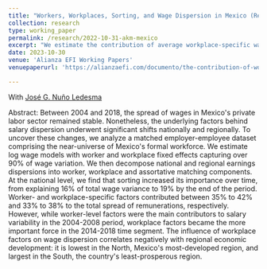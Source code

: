 ```yaml
---
title: "Workers, Workplaces, Sorting, and Wage Dispersion in Mexico (Resubmitted, Economía)"
collection: research
type: working_paper
permalink: /research/2022-10-31-akm-mexico
excerpt: "We estimate the contribution of average workplace-specific wage premia, worker-level characteristics, and assortative matching on the variance of wages in Mexico. We find that assortative matching explains between 16% and 19% of total wage variance, while worker- and workplace-specific factors contribute between 35% to 42% and 33% to 38%, correspondingly. The importance of workplace factors in determining wage inequality correlates negatively with regional economic development."
date: 2023-10-30
venue: 'Alianza EFI Working Papers'
venuepaperurl: 'https://alianzaefi.com/documento/the-contribution-of-workers-workplaces-and-sorting-to-wage-inequality-in-mexico/'

---
```

With [José G. Nuño Ledesma](https://jgnunol.github.io/)

Abstract: Between 2004 and 2018, the spread of wages in Mexico's private labor sector remained stable. Nonetheless, the underlying factors behind salary dispersion underwent significant shifts nationally and regionally. To uncover these changes, we analyze a matched employer-employee dataset comprising the near-universe of Mexico's formal workforce. We estimate log wage models with worker and workplace fixed effects capturing over 90% of wage variation. We then decompose national and regional earnings dispersions into worker, workplace and assortative matching components. At the national level, we find that sorting increased its importance over time, from explaining 16% of total wage variance to 19% by the end of the period. Worker- and workplace-specific factors contributed between 35% to 42% and 33% to 38% to the total spread of remunerations,  respectively. However, while worker-level factors were the main contributors to salary variability in the 2004-2008 period, workplace factors became the more important force in the 2014-2018 time segment. The influence of workplace factors on wage dispersion correlates negatively with regional economic development: it is lowest in the North, Mexico's most-developed region, and largest in the South, the country's least-prosperous region.

